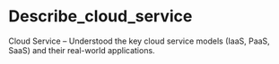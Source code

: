 # Describe_cloud_service
Cloud Service – Understood the key cloud service models (IaaS, PaaS, SaaS) and their real-world applications.
